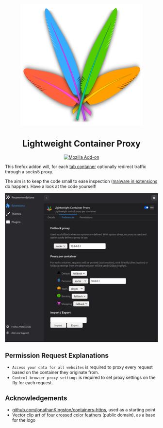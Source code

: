 <!-- insert
---
title: "Lightweight Container Proxy"
date: 2021-08-23T20:13:46Z
description: "🔒 Lightweight firefox addon providing socks5 proxy per container"
---
{{< rawhtml >}}
<div align=center class="badges center">
{{< /rawhtml >}}
end_insert -->

<!-- remove -->
<div align=center>
<!-- end_remove -->

![logo](https://raw.githubusercontent.com/cljoly/lightweight-container-proxy/master/logo.svg)

<!-- remove -->
# Lightweight Container Proxy
<!-- end_remove -->

[![Mozilla Add-on](https://img.shields.io/amo/v/lightweight-container-proxy-02?color=blueviolet&label=Get%20it%20now%21&logo=firefox&style=for-the-badge)](https://addons.mozilla.org/en-US/firefox/addon/lightweight-container-proxy-02/?utm_source=github.com&utm_medium=shield)

<!-- insert
{{< rawhtml >}}
end_insert -->
</div>
<!-- insert
{{< /rawhtml >}}
end_insert -->

<!-- insert
{{< github_badge >}}
end_insert -->

This firefox addon will, for each [tab container](https://addons.mozilla.org/en-GB/firefox/addon/multi-account-containers/) optionally redirect traffic through a socks5 proxy.

The aim is to keep the code small to ease inspection ([malware in extensions](https://lwn.net/Articles/846272/) do happen). Have a look at the code yourself!

![Settings page](https://raw.githubusercontent.com/cljoly/lightweight-container-proxy/master/img/screenshot.png)

## Permission Request Explanations

- `Access your data for all websites` is required to proxy every request based on the container they originate from.
- `Control browser proxy settings` is required to set proxy  settings on the fly for each request.

## Acknowledgements

- [github.com/jonathanKingston/containers-https](https://github.com/jonathanKingston/containers-https), used as a starting point
- [Vector clip art of four crossed color feathers](https://publicdomainvectors.org/en/free-clipart/Vector-clip-art-of-four-crossed-color-feathers/31643.html) (public domain), as a base for the logo
